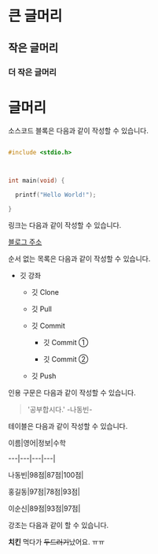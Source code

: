 # 큰 글머리
## 작은 글머리
### 더 작은 글머리

# 글머리



소스코드 블록은 다음과 같이 작성할 수 있습니다.



```c

#include <stdio.h>



int main(void) {

  printf("Hello World!");

}

```



링크는 다음과 같이 작성할 수 있습니다.



[블로그 주소](https://blog.naver.com/ndb796)



순서 없는 목록은 다음과 같이 작성할 수 있습니다.



* 깃 강좌

  * 깃 Clone

  * 깃 Pull

  * 깃 Commit

    * 깃 Commit ①

    * 깃 Commit ②

  * 깃 Push



인용 구문은 다음과 같이 작성할 수 있습니다.



> '공부합시다.' -나동빈-



테이블은 다음과 같이 작성할 수 있습니다.



이름|영어|정보|수학

---|---|---|---|

나동빈|98점|87점|100점|

홍길동|97점|78점|93점|

이순신|89점|93점|97점|



강조는 다음과 같이 할 수 있습니다.



**치킨** 먹다가 ~~두드러기~~났어요. ㅠㅠ



